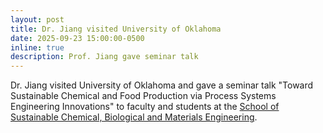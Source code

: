 ```yaml
---
layout: post
title: Dr. Jiang visited University of Oklahoma
date: 2025-09-23 15:00:00-0500
inline: true
description: Prof. Jiang gave seminar talk
---
```


Dr. Jiang visited University of Oklahoma and gave a seminar talk "Toward Sustainable Chemical and Food Production via Process Systems Engineering Innovations" to faculty and students at the [School of Sustainable Chemical, Biological and Materials Engineering](https://www.ou.edu/coe/scbme/).
